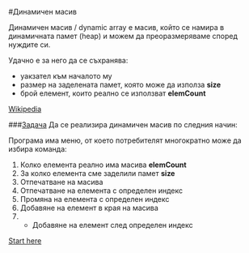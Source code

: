 #Динамичен масив

Динамичен масив / dynamic array е масив, който се намира в динамичната памет (heap)
и можем да преоразмеряваме според нуждите си.

Удачно е за него да се съхранява:
* уакзател към началото му
* размер на заделената памет, която може да използа __size__
* брой елемент, които реално се използват __elemCount__


[Wikipedia](https://en.wikipedia.org/wiki/Dynamic_array)


###[Задача]()
Да се реализира динамичен масив по следния начин:

Програма има меню, от което потребителят многократно може да избира команда:
1. Колко елемента реално има масива __elemCount__
2. За колко елемента сме заделили памет __size__
3. Отпечатване на масива
4. Отпечатване на елемента с определен индекс
5. Промяна на елемента с определен индекс
6. Добавяне на елемент в края на масива
7. * Добавяне на елемент след определен индекс

[Start here](start-here.cpp)

